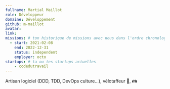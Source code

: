 ```yaml
---
fullname: Martial Maillot
role: Développeur
domaine: Développement
github: m-maillot
avatar:
link:
missions: # ton historique de missions avec nous dans l'ordre chronologique. Remplis déjà la première pour commencer !
  - start: 2021-02-08
    end: 2022-12-31
    status: independent
    employer: octo
startups: # ta ou tes startups actuelles
    - codedutravail
---
```


Artisan logiciel (DDD, TDD, DevOps culture...), vélotaffeur 🚴, 👪
